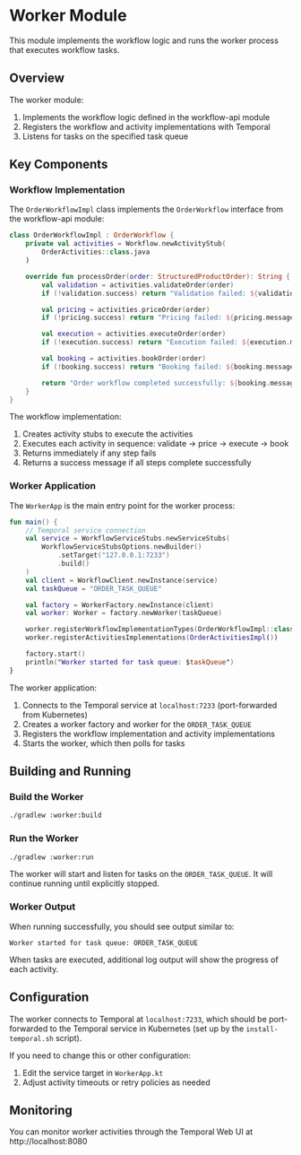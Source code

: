 # Worker Module

This module implements the workflow logic and runs the worker process that executes workflow tasks.

## Overview

The worker module:
1. Implements the workflow logic defined in the workflow-api module
2. Registers the workflow and activity implementations with Temporal
3. Listens for tasks on the specified task queue

## Key Components

### Workflow Implementation

The `OrderWorkflowImpl` class implements the `OrderWorkflow` interface from the workflow-api module:

```kotlin
class OrderWorkflowImpl : OrderWorkflow {
    private val activities = Workflow.newActivityStub(
        OrderActivities::class.java
    )

    override fun processOrder(order: StructuredProductOrder): String {
        val validation = activities.validateOrder(order)
        if (!validation.success) return "Validation failed: ${validation.message}"

        val pricing = activities.priceOrder(order)
        if (!pricing.success) return "Pricing failed: ${pricing.message}"

        val execution = activities.executeOrder(order)
        if (!execution.success) return "Execution failed: ${execution.message}"

        val booking = activities.bookOrder(order)
        if (!booking.success) return "Booking failed: ${booking.message}"

        return "Order workflow completed successfully: ${booking.message}"
    }
}
```

The workflow implementation:
1. Creates activity stubs to execute the activities
2. Executes each activity in sequence: validate → price → execute → book
3. Returns immediately if any step fails
4. Returns a success message if all steps complete successfully

### Worker Application

The `WorkerApp` is the main entry point for the worker process:

```kotlin
fun main() {
    // Temporal service connection
    val service = WorkflowServiceStubs.newServiceStubs(
        WorkflowServiceStubsOptions.newBuilder()
            .setTarget("127.0.0.1:7233")
            .build()
    )
    val client = WorkflowClient.newInstance(service)
    val taskQueue = "ORDER_TASK_QUEUE"

    val factory = WorkerFactory.newInstance(client)
    val worker: Worker = factory.newWorker(taskQueue)

    worker.registerWorkflowImplementationTypes(OrderWorkflowImpl::class.java)
    worker.registerActivitiesImplementations(OrderActivitiesImpl())

    factory.start()
    println("Worker started for task queue: $taskQueue")
}
```

The worker application:
1. Connects to the Temporal service at `localhost:7233` (port-forwarded from Kubernetes)
2. Creates a worker factory and worker for the `ORDER_TASK_QUEUE`
3. Registers the workflow implementation and activity implementations
4. Starts the worker, which then polls for tasks

## Building and Running

### Build the Worker

```bash
./gradlew :worker:build
```

### Run the Worker

```bash
./gradlew :worker:run
```

The worker will start and listen for tasks on the `ORDER_TASK_QUEUE`. It will continue running until explicitly stopped.

### Worker Output

When running successfully, you should see output similar to:

```
Worker started for task queue: ORDER_TASK_QUEUE
```

When tasks are executed, additional log output will show the progress of each activity.

## Configuration

The worker connects to Temporal at `localhost:7233`, which should be port-forwarded to the Temporal service in Kubernetes (set up by the `install-temporal.sh` script).

If you need to change this or other configuration:

1. Edit the service target in `WorkerApp.kt`
2. Adjust activity timeouts or retry policies as needed

## Monitoring

You can monitor worker activities through the Temporal Web UI at http://localhost:8080
